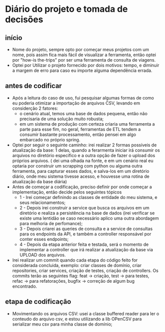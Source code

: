 # Diário do projeto e tomada de decisões

## início
- Nome do projeto, sempre opto por começar meus projetos com um nome, pois assim fica mais fácil de visualizar a ferramenta, então optei por "how-is the-trips" por ser uma ferramenta de consulta de viagens.
- Optei por Utilizar o projeto fornecido por dois motivos: tempo, e diminuir a margem de erro para caso eu importe alguma dependência errada.

## antes de codificar
- Após a leitura do caso de uso, fui pesquisar algumas formas de como eu poderia otimizar a importação de arquivos CSV, levando em considerção 2 fatores:
    - o cenário atual, temos uma base de dados pequena, então não precisaria de uma solução muito robusta;
    - em um sistema de produção com certeza criaria uma ferramenta a parte para esse fim, no geral, ferramentas de ETL tendem a consumir bastante processamento,  então pensei em algo embarcado no próprio spring.
- Optei por seguir o seguinte caminho: irei realizar 2 formas possíveis de atualização da base: 1 delas, quando a ferarmenta iniciar irá consumir os arquivos no diretório especifico e a outra opção de fazer o upload dos próprios arquivos. ( dei uma olhada na fonte, e em um cenário real eu optaria por construir um scrapping com python ou alguma outra ferramenta, para capturar esses dados, e salva-los em um diretório diário, onde meu sistema tivesse acesso, e  houvesse uma rotina de atualização da base diária)
- Antes de começar a codificação, preciso definir por onde começar a implementação, então decide pelos seguintes tópicos
  - 1 - Irei começar definindo as classes de entidade do meu sistema, e seus relacionamentos;
  - 2 - Depois irei construir a service que busca os arquivos em um diretório e realiza a persistência na base de dados (irei verificar se existe uma lentidão se caso necessário aplico uma outra abordagem para melhoria de perfomance);
  - 3 - Depois criarei as queries de consulta e a service de consultas para os endpoints da API, e também a controller responsável por conter esses endpoints;
  - 4 - Depois da  etapa anterior feita e testada, será o momento de implementar a controller que irá realizar a atualização da base via UPLOAD dos arquivos.
- Irei realizar um commit quando cada etapa do código feito for considerada concluida, exemplo: criar classes de domínio, criar repositories, criar services, criação de testes, criação de controllers. Os commits terão as seguintes flag: feat -> criação, test -> para testes, refac -> para refatorações, bugfix -> correção de algum bug encontrado.

## etapa de codificação
- Movimentando os arquivos CSV: usei a classe buffered reader para ler o conteudo do arquivo csv, e estou utilizando a lib OPenCSV para serializar meu csv para minha classe de domínio;
